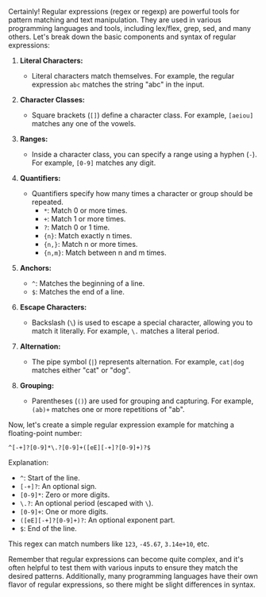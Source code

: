 Certainly! Regular expressions (regex or regexp) are powerful tools for pattern matching and text manipulation. They are used in various programming languages and tools, including lex/flex, grep, sed, and many others. Let's break down the basic components and syntax of regular expressions:

1. **Literal Characters:**
   - Literal characters match themselves. For example, the regular expression `abc` matches the string "abc" in the input.

2. **Character Classes:**
   - Square brackets (`[]`) define a character class. For example, `[aeiou]` matches any one of the vowels.

3. **Ranges:**
   - Inside a character class, you can specify a range using a hyphen (`-`). For example, `[0-9]` matches any digit.

4. **Quantifiers:**
   - Quantifiers specify how many times a character or group should be repeated.
     - `*`: Match 0 or more times.
     - `+`: Match 1 or more times.
     - `?`: Match 0 or 1 time.
     - `{n}`: Match exactly n times.
     - `{n,}`: Match n or more times.
     - `{n,m}`: Match between n and m times.

5. **Anchors:**
   - `^`: Matches the beginning of a line.
   - `$`: Matches the end of a line.

6. **Escape Characters:**
   - Backslash (`\`) is used to escape a special character, allowing you to match it literally. For example, `\.` matches a literal period.

7. **Alternation:**
   - The pipe symbol (`|`) represents alternation. For example, `cat|dog` matches either "cat" or "dog".

8. **Grouping:**
   - Parentheses (`()`) are used for grouping and capturing. For example, `(ab)+` matches one or more repetitions of "ab".

Now, let's create a simple regular expression example for matching a floating-point number:

```regex
^[-+]?[0-9]*\.?[0-9]+([eE][-+]?[0-9]+)?$
```

Explanation:
- `^`: Start of the line.
- `[-+]?`: An optional sign.
- `[0-9]*`: Zero or more digits.
- `\.?`: An optional period (escaped with `\`).
- `[0-9]+`: One or more digits.
- `([eE][-+]?[0-9]+)?`: An optional exponent part.
- `$`: End of the line.

This regex can match numbers like `123`, `-45.67`, `3.14e+10`, etc.

Remember that regular expressions can become quite complex, and it's often helpful to test them with various inputs to ensure they match the desired patterns. Additionally, many programming languages have their own flavor of regular expressions, so there might be slight differences in syntax.
